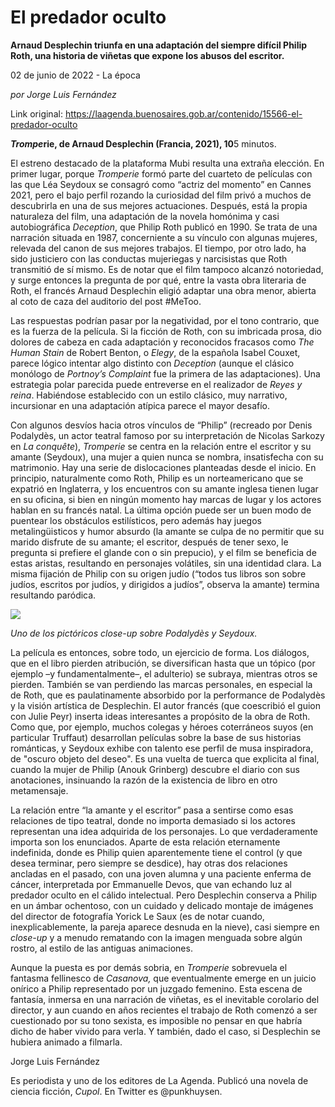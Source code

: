 # El predador oculto

**Arnaud Desplechin triunfa en una adaptación del siempre difícil Philip Roth, una historia de viñetas que expone los abusos del escritor.**

02 de junio de 2022 - La época

_por Jorge Luis Fernández_

Link original: https://laagenda.buenosaires.gob.ar/contenido/15566-el-predador-oculto



*****Trompe***rie, de Arnaud Desplechin (Francia, 2021), 10**5 minutos.




El estreno destacado de la plataforma Mubi resulta una extraña elección. En primer lugar, porque *Tromperie* formó parte del cuarteto de películas con las que Léa Seydoux se consagró como “actriz del momento” en Cannes 2021, pero el bajo perfil rozando la curiosidad del film privó a muchos de descubrirla en una de sus mejores actuaciones. Después, está la propia naturaleza del film, una adaptación de la novela homónima y casi autobiográfica *Deception*, que Philip Roth publicó en 1990. Se trata de una narración situada en 1987, concerniente a su vínculo con algunas mujeres, relevada del canon de sus mejores trabajos. El tiempo, por otro lado, ha sido justiciero con las conductas mujeriegas y narcisistas que Roth transmitió de sí mismo. Es de notar que el film tampoco alcanzó notoriedad, y surge entonces la pregunta de por qué, entre la vasta obra literaria de Roth, el francés Arnaud Desplechin eligió adaptar una obra menor, abierta al coto de caza del auditorio del post #MeToo.




Las respuestas podrían pasar por la negatividad, por el tono contrario, que es la fuerza de la película. Si la ficción de Roth, con su imbricada prosa, dio dolores de cabeza en cada adaptación y reconocidos fracasos como *The Human Stain* de Robert Benton, o *Elegy*, de la española Isabel Couxet, parece lógico intentar algo distinto con *Deception* (aunque el clásico monólogo de *Portnoy’s Complaint* fue la primera de las adaptaciones). Una estrategia polar parecida puede entreverse en el realizador de *Reyes y reina*. Habiéndose establecido con un estilo clásico, muy narrativo, incursionar en una adaptación atípica parece el mayor desafío.




Con algunos desvíos hacia otros vínculos de “Philip” (recreado por Denis Podalydès, un actor teatral famoso por su interpretación de Nicolas Sarkozy en *La conquête*), *Tromperie* se centra en la relación entre el escritor y su amante (Seydoux), una mujer a quien nunca se nombra, insatisfecha con su matrimonio. Hay una serie de dislocaciones planteadas desde el inicio. En principio, naturalmente como Roth, Philip es un norteamericano que se expatrió en Inglaterra, y los encuentros con su amante inglesa tienen lugar en su oficina, si bien en ningún momento hay marcas de lugar y los actores hablan en su francés natal. La última opción puede ser un buen modo de puentear los obstáculos estilísticos, pero además hay juegos metalingüisticos y humor absurdo (la amante se culpa de no permitir que su marido disfrute de su amante; el escritor, después de tener sexo, le pregunta si prefiere el glande con o sin prepucio), y el film se beneficia de estas aristas, resultando en personajes volátiles, sin una identidad clara. La misma fijación de Philip con su origen judío (“todos tus libros son sobre judíos, escritos por judíos, y dirigidos a judíos”, observa la amante) termina resultando paródica.




![](https://cdn.feater.me/files/images/256416/b0c38b31-5f41-4ce7-837c-29a5fce4ef92.jpg)




*Uno de los pictóricos close-up sobre Podalydès y Seydoux.*




La película es entonces, sobre todo, un ejercicio de forma. Los diálogos, que en el libro pierden atribución, se diversifican hasta que un tópico (por ejemplo –y fundamentalmente–, el adulterio) se subraya, mientras otros se pierden. También se van perdiendo las marcas personales, en especial la de Roth, que es paulatinamente absorbido por la performance de Podalydès y la visión artística de Desplechin. El autor francés (que coescribió el guion con Julie Peyr) inserta ideas interesantes a propósito de la obra de Roth. Como que, por ejemplo, muchos colegas y héroes coterráneos suyos (en particular Truffaut) desarrollan películas sobre la base de sus historias románticas, y Seydoux exhibe con talento ese perfil de musa inspiradora, de "oscuro objeto del deseo". Es una vuelta de tuerca que explicita al final, cuando la mujer de Philip (Anouk Grinberg) descubre el diario con sus anotaciones, insinuando la razón de la existencia de libro en otro metamensaje.




La relación entre “la amante y el escritor” pasa a sentirse como esas relaciones de tipo teatral, donde no importa demasiado si los actores representan una idea adquirida de los personajes. Lo que verdaderamente importa son los enunciados. Aparte de esta relación eternamente indefinida, donde es Philip quien aparentemente tiene el control (y que desea terminar, pero siempre se desdice), hay otras dos relaciones ancladas en el pasado, con una joven alumna y una paciente enferma de cáncer, interpretada por Emmanuelle Devos, que van echando luz al predador oculto en el cálido intelectual. Pero Desplechin conserva a Philip en un ámbar ochentoso, con un cuidado y delicado montaje de imágenes del director de fotografía Yorick Le Saux (es de notar cuando, inexplicablemente, la pareja aparece desnuda en la nieve), casi siempre en *close-up* y a menudo rematando con la imagen menguada sobre algún rostro, al estilo de las antiguas animaciones.




Aunque la puesta es por demás sobria, en *Tromperie* sobrevuela el fantasma fellinesco de *Casanova,* que eventualmente emerge en un juicio onírico a Philip representado por un juzgado femenino. Esta escena de fantasía, inmersa en una narración de viñetas, es el inevitable corolario del director, y aun cuando en años recientes el trabajo de Roth comenzó a ser cuestionado por su tono sexista, es imposible no pensar en que habría dicho de haber vivido para verla. Y también, dado el caso, si Desplechin se hubiera animado a filmarla.




Jorge Luis Fernández




Es periodista y uno de los editores de La Agenda. Publicó una novela de ciencia ficción, *Cupol*. En Twitter es @punkhuysen.




